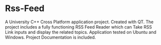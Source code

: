 # Rss-Feed
A University C++ Cross Platform application project. Created with QT. The project includes a fully functioning RSS Feed Reader which can 
Take RSS Link inputs and display the related topics. Application tested on Ubuntu and Windows. Project Documentation is included.

